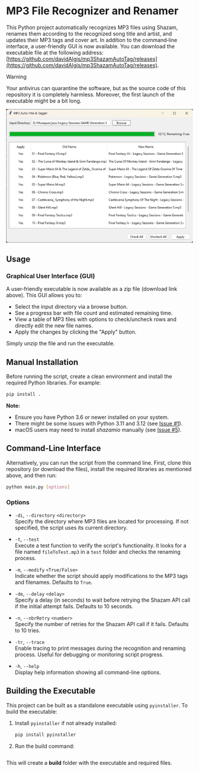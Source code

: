 # MP3 File Recognizer and Renamer

This Python project automatically recognizes MP3 files using Shazam, renames them according to the recognized song title and artist, and updates their MP3 tags and cover art. In addition to the command‑line interface, a user‑friendly GUI is now available. You can download the executable file at the following address: [https://github.com/davidAlgis/mp3ShazamAutoTag/releases](https://github.com/davidAlgis/mp3ShazamAutoTag/releases).

> [!WARNING]  
> Your antivirus can quarantine the software, but as the source code of this repository it is completely harmless. Moreover, the first launch of the executable might be a bit long. 

![](example-ui.jpg)

## Usage

### Graphical User Interface (GUI)

A user‑friendly executable is now available as a zip file (download link above). This GUI allows you to:
- Select the input directory via a browse button.
- See a progress bar with file count and estimated remaining time.
- View a table of MP3 files with options to check/uncheck rows and directly edit the new file names.
- Apply the changes by clicking the "Apply" button.

Simply unzip the file and run the executable.


## Manual Installation

Before running the script, create a clean environment and install the required Python libraries. For example:

```bash
pip install .
```

**Note:**  
- Ensure you have Python 3.6 or newer installed on your system.  
- There might be some issues with Python 3.11 and 3.12 (see [Issue #1](https://github.com/davidAlgis/mp3ShazamAutoTag/issues/1)).  
- macOS users may need to install *shazamio* manually (see [Issue #5](https://github.com/davidAlgis/mp3ShazamAutoTag/issues/5)).


## Command‑Line Interface

Alternatively, you can run the script from the command line. First, clone this repository (or download the files), install the required libraries as mentioned above, and then run:

```bash
python main.py [options]
```

### Options

- `-di`, `--directory` `<directory>`  
  Specify the directory where MP3 files are located for processing. If not specified, the script uses its current directory.

- `-t`, `--test`  
  Execute a test function to verify the script's functionality. It looks for a file named `fileToTest.mp3` in a `test` folder and checks the renaming process.

- `-m`, `--modify` `<True/False>`  
  Indicate whether the script should apply modifications to the MP3 tags and filenames. Defaults to `True`.

- `-de`, `--delay` `<delay>`  
  Specify a delay (in seconds) to wait before retrying the Shazam API call if the initial attempt fails. Defaults to 10 seconds.

- `-n`, `--nbrRetry` `<number>`  
  Specify the number of retries for the Shazam API call if it fails. Defaults to 10 tries.

- `-tr`, `--trace`  
  Enable tracing to print messages during the recognition and renaming process. Useful for debugging or monitoring script progress.

- `-h`, `--help`  
  Display help information showing all command-line options.

## Building the Executable

This project can be built as a standalone executable using `pyinstaller`. To build the executable:

1. Install `pyinstaller` if not already installed:

   ```bash
   pip install pyinstaller
   ```

2. Run the build command:

   ```bash
   
   ```

This will create a **build** folder with the executable and required files.

